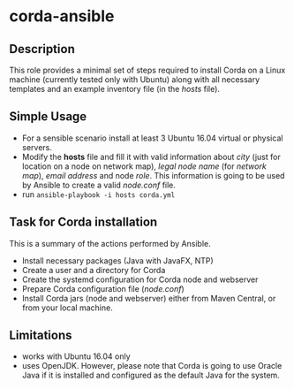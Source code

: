 # corda-ansible

## Description
This role provides a minimal set of steps required to install Corda on a Linux machine (currently tested only with Ubuntu) along with all necessary templates and an example inventory file (in the *hosts* file).

## Simple Usage

- For a sensible scenario install at least 3 Ubuntu 16.04 virtual or physical servers.
- Modify the **hosts** file and fill it with valid information about *city* (just for location on a node on network map), *legal node name* (for *network map*), *email address* and node *role*. This information is going to be used by Ansible to create a valid *node.conf* file.
- run `ansible-playbook -i hosts corda.yml`

## Task for Corda installation

This is a summary of the actions performed by Ansible.

- Install necessary packages (Java with JavaFX, NTP)
- Create a user and a directory for Corda
- Create the systemd configuration for Corda node and webserver
- Prepare Corda configuration file (*node.conf*)
- Install Corda jars (node and webserver) either from Maven Central, or from your local machine.


## Limitations

- works with Ubuntu 16.04 only
- uses OpenJDK. However, please note that Corda is going to use Oracle Java if it is installed and configured as the default Java for the system.

